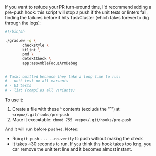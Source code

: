 If you want to reduce your PR turn-around time, I'd recommend adding a
pre-push hook: this script will stop a push if the unit tests or linters
fail, finding the failures before it hits TaskCluster (which takes
forever to dig through the logs):
```sh
#!/bin/sh

./gradlew -q \
        checkstyle \
        ktlint \
        pmd \
        detektCheck \
        app:assembleFocusArmDebug


# Tasks omitted because they take a long time to run:
# - unit test on all variants
# - UI tests
# - lint (compiles all variants)
```

To use it:
1. Create a file with these ^ contents (exclude the "\`") at `<repo>/.git/hooks/pre-push`
1. Make it executable: `chmod 755 <repo>/.git/hooks/pre-push`

And it will run before pushes. Notes:
- Run `git push ... --no-verify` to push without making the check
- It takes ~30 seconds to run. If you think this hook takes too long, you can remove the unit test line and it becomes almost instant.
